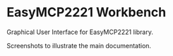 # EasyMCP2221 Workbench
Graphical User Interface for EasyMCP2221 library.

Screenshots to illustrate the main documentation.
